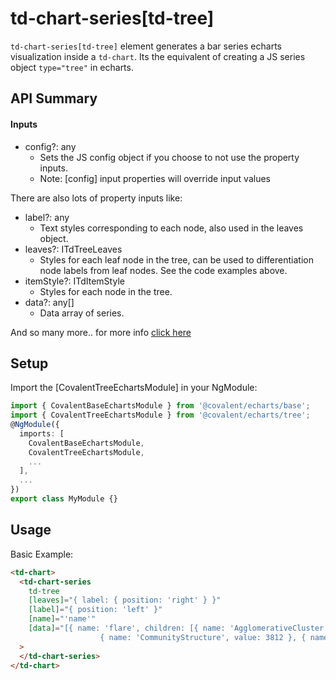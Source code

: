 # td-chart-series[td-tree]

`td-chart-series[td-tree]` element generates a bar series echarts visualization inside a `td-chart`. Its the equivalent of creating a JS series object `type="tree"` in echarts.

## API Summary

#### Inputs

- config?: any
  - Sets the JS config object if you choose to not use the property inputs.
  - Note: [config] input properties will override input values

There are also lots of property inputs like:

- label?: any
  - Text styles corresponding to each node, also used in the leaves object.
- leaves?: ITdTreeLeaves
  - Styles for each leaf node in the tree, can be used to differentiation node labels from leaf nodes. See the code examples above.
- itemStyle?: ITdItemStyle
  - Styles for each node in the tree.
- data?: any[]
  - Data array of series.

And so many more.. for more info [click here](https://echarts.apache.org/en/option.html#series-tree)

## Setup

Import the [CovalentTreeEchartsModule] in your NgModule:

```typescript
import { CovalentBaseEchartsModule } from '@covalent/echarts/base';
import { CovalentTreeEchartsModule } from '@covalent/echarts/tree';
@NgModule({
  imports: [
    CovalentBaseEchartsModule,
    CovalentTreeEchartsModule,
    ...
  ],
  ...
})
export class MyModule {}
```

## Usage

Basic Example:

```html
<td-chart>
  <td-chart-series
    td-tree
    [leaves]="{ label: { position: 'right' } }"
    [label]="{ position: 'left' }"
    [name]="'name'"
    [data]="[{ name: 'flare', children: [{ name: 'AgglomerativeCluster', value: 3938 }, 
                    { name: 'CommunityStructure', value: 3812 }, { name: 'HierarchicalCluster', value: 6714 }] }]"
  >
  </td-chart-series>
</td-chart>
```
